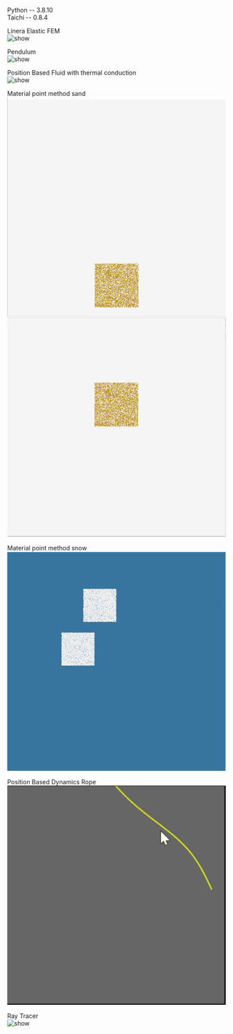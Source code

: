 Python -- 3.8.10  
Taichi -- 0.8.4  

Linera Elastic FEM  
<img src="./results/Linera_Elastic_FEM.gif" alt="show" />  
  
Pendulum  
<img src="./results/Pendulum.gif" alt="show" />    
  
Position Based Fluid with thermal conduction  
<img src="./results/FLuid_melting.gif" alt="show" />  
  
Material point method sand  
<img src="./results/mpm_sand0.gif" alt="show" />  
<img src="./results/mpm_sand1.gif" alt="show" />  
  
Material point method snow  
<img src="./results/mpm_snow.gif" alt="show" />  
  
Position Based Dynamics Rope  
<img src="./results/rope.gif" alt="show" />  
  
Ray Tracer  
<img src="./results/RayTracer.gif" alt="show" />  